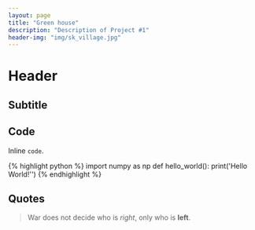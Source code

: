 ```yaml
---
layout: page
title: "Green house"
description: "Description of Project #1"
header-img: "img/sk_village.jpg"
---
```

# Header

## Subtitle

## Code

Inline `code`.

{% highlight python %}
import numpy as np
def hello_world():
    print('Hello World!'')
{% endhighlight %}

## Quotes

> War does not decide who is *right*, only who is **left**.
